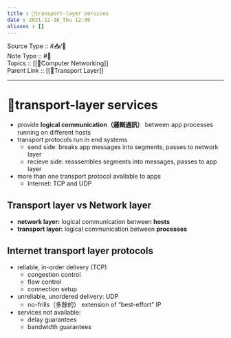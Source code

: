 ```yaml
---
title : 📶transport-layer services
date : 2021-12-16_Thu 12:36
aliases : []
---
```

Source Type :: #📥/📄 <br>
Note Type :: #📝 <br>
Topics :: [[📶Computer Networking]]<br>
Parent Link :: [[📶Transport Layer]]<br>

---
# 📶transport-layer services
+ provide **logical communication（邏輯通訊）** between app processes running on different hosts
+ transport protocols run in end systems
	+ send side: breaks app messages into segments, passes to network layer
	+ recieve side: reassembles segments into messages, passes to app layer
+ more than one transport protocol available to apps
	+ Internet: TCP and UDP

## Transport layer vs Network layer
+ **network layer:** logical communication between **hosts**
+ **transport layer:** logical communication between **processes**

## Internet transport layer protocols
+ reliable, in-order delivery (TCP)
	+ congestion control
	+ flow control
	+ connection setup
+ unreliable, unordered delivery: UDP
	+ no-frills（多餘的） extension of “best-effort” IP
+ services not available:
	+ delay guarantees
	+ bandwidth guarantees
